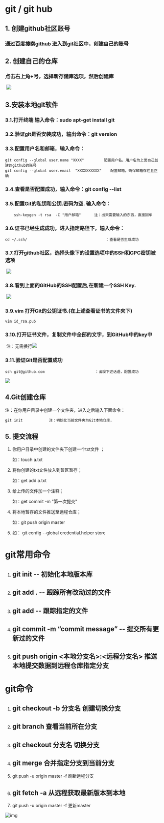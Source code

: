 # git  / git hub

## 1. 创建github社区账号

### 	通过百度搜索github 进入到git社区中，创建自己的账号

## 2. 创建自己的仓库

### 	点击右上角+号，选择新存储库选项，然后创建库

​	![](/home/diane/桌面/Git/创建git仓库.png)

## 3.安装本地git软件

### 		3.1.打开终端  输入命令：sudo apt-get install git

### 		3.2.验证git是否安装成功，输出命令：git version

### 		3.3.配置用户名和邮箱，输入命令：	

```
git config --global user.name "XXXX"         配置用户名，用户名为上面自己创建的github的账号
git config --global user.email  "XXXXXXXXXX"    配置邮箱，确保邮箱存在且正确
```

### 		3.4.查看是否配置成功，输入命令：git config --list

### 		3.5.配置Git的私钥和公钥.密码为空.  输入命令：

```
	ssh-keygen -t rsa  -C "用户邮箱"      注：出来需要输入的东西，直接回车
```

### 		3.6.证书已经生成成功，进入指定路径下，输入命令：

```
cd ~/.ssh/                                    ：查看是否生成成功
```

### 		3.7.打开github社区，选择头像下的设置选项中的SSH和GPC密钥被选项

​	![](/home/diane/桌面/Git/上传密钥.png)

### 		3.8.看到上面的GitHub的SSH配置后,在新建一个SSH Key.

​		![](/home/diane/桌面/Git/密钥名字及密钥.png)

### 		3.9.vim 打开Git的公钥证书.(在上述查看证书的文件夹下)

```
vim id_rsa.pub         
```

### 		3.10.打开证书文件，复制文件中全部的文字，到GitHub中的key中	

​		注：无需换行![](/home/diane/桌面/Git/复制证书密钥.png)

### 		3.11.验证Git是否配置成功

```
ssh git@github.com                       ：出现下述话语，配置成功
```

![](/home/diane/桌面/Git/验证是否配置成功.png)

## 4.Git创建仓库

注：在你用户目录中创建一个文件夹，进入之后输入下面命令：

```
git init            注：初始化当前文件夹为Git本地仓库，
```

## 5. 提交流程

1. 你用户目录中创建的文件夹下创建一个txt文件 ；   

     如：touch a.txt

2. 将你创建的txt文件放入到暂区暂存；                         

      如：get add a.txt

3. 给上传的文件加一个注释；                                               

   如：get commit -m "第一次提交"

4. 将本地暂存的文件推送至远程仓库；                           

     如：git push origin master

5. 如： git config --global credential.helper store

# git常用命令

 1. ## git init -- 初始化本地版本库

 2. ## git add . -- 跟踪所有改动过的文件

 3. ## git add <file>  -- 跟踪指定的文件

 4. ## git commit -m “commit message” -- 提交所有更新过的文件

 5. ## git push origin <本地分支名>:<远程分支名>  推送本地提交数据到远程仓库指定分支



# git命令

1. ## git checkout -b 分支名    创建切换分支

2. ## git branch   查看当前所在分支

3. ## git checkout 分支名   切换分支

4. ## git merge <branch>   合并指定分支到当前分支

5. git push -u origin master -f 刷新远程分支

6. ## git fetch -a 从远程获取最新版本到本地

   

   

7. git push -u origin master -f         更新master 

![img](https://img-blog.csdnimg.cn/20190418150458890.jpg)

